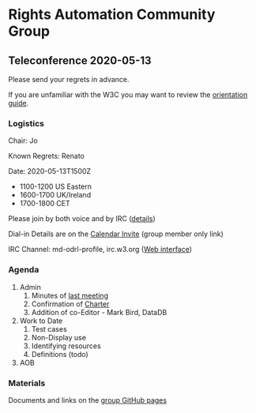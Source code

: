 # Rights Automation Community Group

## Teleconference 2020-05-13

Please send your regrets in advance.

If you are unfamiliar with the W3C you may want to review the [orientation guide](https://w3c.github.io/market-data-odrl-profile/orientation.html).

### Logistics

Chair: Jo

Known Regrets: Renato

Date: 2020-05-13T1500Z
*  1100-1200 US Eastern
*  1600-1700 UK/Ireland
*  1700-1800 CET

Please join by both voice and by IRC ([details](https://w3c.github.io/market-data-odrl-profile/orientation.html#irc))

Dial-in Details are on the [Calendar Invite](http://www.w3.org/2020/04/md-odrl-profile.ics) (group member only link)

IRC Channel: md-odrl-profile, irc.w3.org ([Web interface](http://irc.w3.org))

### Agenda

1. Admin
    1. Minutes of [last meeting](https://www.w3.org/2020/04/29-md-odrl-profile-minutes.html)
    1. Confirmation of [Charter](https://w3c.github.io/market-data-odrl-profile/CGCharter.html)
    1. Addition of co-Editor - Mark Bird, DataDB
2. Work to Date
    1. Test cases
    1. Non-Display use
    1. Identifying resources
    1. Definitions (todo)
3. AOB

### Materials

Documents and links on the [group GitHub pages](https://w3c.github.io/market-data-odrl-profile)
                                               
